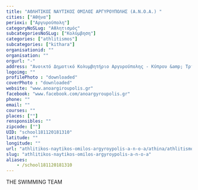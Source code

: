 ```yaml
---
title: "ΑΘΛΗΤΙΚΟΣ ΝΑΥΤΙΚΟΣ ΟΜΙΛΟΣ ΑΡΓΥΡΟΥΠΟΛΗΣ (A.Ν.Ο.Α.) "
cities: ["Αθήνα"]
perioxi: ["Αργυρούπολη"]
categoryNoSLug: "Αθλητισμός"
subcategoriesNoSLug: ["Κολύμβηση"]
categories: ["athlitismos"]
subcategories: ["kithara"]
organisationid: ""
organisation: ""
orgurl: "-"
address: "Ανοικτό Δημοτικό Κολυμβητήριο Αργυρούπολης - Κύπρου &amp; Τριπόλεως 1, 16451 Argyroupolis, Attiki, Greece"
logoimg: ""
profilePhoto : "downloaded"
coverPhoto : "downloaded"
website: "www.anoargiroupolis.gr"
facebook: "www.facebook.com/anoargyroupolis.gr"
phone: ""
email: ""
courses: ""
places: [""]
rensponsibles: ""
zipcode: [""]
UID: "school181120181310"
latitude: ""
longitude: ""
url: "athlitikos-naytikos-omilos-argyroypolis-a-n-o-a/athina/athlitismos/kithara"
slug: "athlitikos-naytikos-omilos-argyroypolis-a-n-o-a"
aliases:
    - /school181120181310
---
```



THE SWIMMING TEAM

